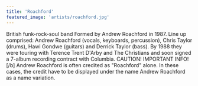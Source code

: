 ```yaml
---
title: 'Roachford'
featured_image: 'artists/roachford.jpg'
---
```

British funk-rock-soul band
Formed by Andrew Roachford in 1987. Line up comprised: Andrew Roachford (vocals, keyboards, percussion), Chris Taylor (drums), Hawi Gondwe (guitars) and Derrick Taylor (bass). By 1988 they were touring with Terence Trent D'Arby and The Christians and soon signed a 7-album recording contract with Columbia.
CAUTION! IMPORTANT INFO![/b]
Andrew Roachford is often credited as "Roachford" alone. In these cases, the credit have to be displayed under the name Andrew Roachford as a name variation.

